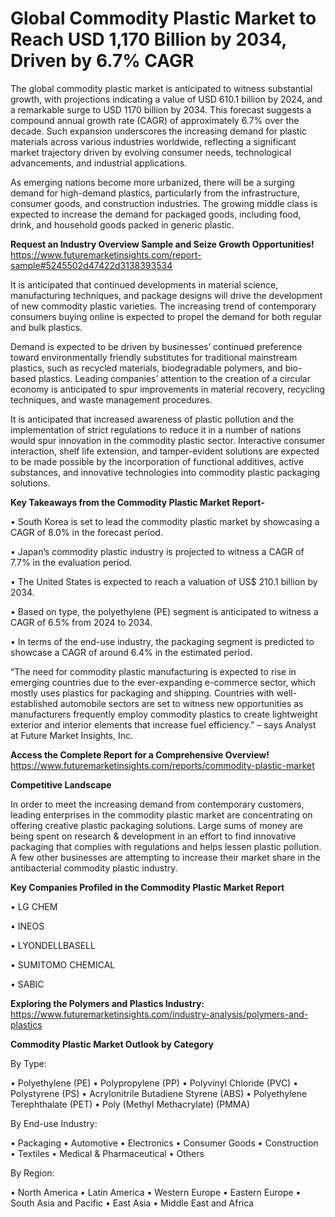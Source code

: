 # Global Commodity Plastic Market to Reach USD 1,170 Billion by 2034, Driven by 6.7% CAGR

The global commodity plastic market is anticipated to witness substantial growth, with projections indicating a value of USD 610.1 billion by 2024, and a remarkable surge to USD 1170 billion by 2034. This forecast suggests a compound annual growth rate (CAGR) of approximately 6.7% over the decade. Such expansion underscores the increasing demand for plastic materials across various industries worldwide, reflecting a significant market trajectory driven by evolving consumer needs, technological advancements, and industrial applications.

As emerging nations become more urbanized, there will be a surging demand for high-demand plastics, particularly from the infrastructure, consumer goods, and construction industries. The growing middle class is expected to increase the demand for packaged goods, including food, drink, and household goods packed in generic plastic.

**Request an Industry Overview Sample and Seize Growth Opportunities!** https://www.futuremarketinsights.com/report-sample#5245502d47422d3138393534

It is anticipated that continued developments in material science, manufacturing techniques, and package designs will drive the development of new commodity plastic varieties. The increasing trend of contemporary consumers buying online is expected to propel the demand for both regular and bulk plastics.

Demand is expected to be driven by businesses’ continued preference toward environmentally friendly substitutes for traditional mainstream plastics, such as recycled materials, biodegradable polymers, and bio-based plastics. Leading companies’ attention to the creation of a circular economy is anticipated to spur improvements in material recovery, recycling techniques, and waste management procedures.

It is anticipated that increased awareness of plastic pollution and the implementation of strict regulations to reduce it in a number of nations would spur innovation in the commodity plastic sector. Interactive consumer interaction, shelf life extension, and tamper-evident solutions are expected to be made possible by the incorporation of functional additives, active substances, and innovative technologies into commodity plastic packaging solutions.

**Key Takeaways from the Commodity Plastic Market Report-**

•	South Korea is set to lead the commodity plastic market by showcasing a CAGR of 8.0% in the forecast period.

•	Japan’s commodity plastic industry is projected to witness a CAGR of 7.7% in the evaluation period.

•	The United States is expected to reach a valuation of US$ 210.1 billion by 2034.

•	Based on type, the polyethylene (PE) segment is anticipated to witness a CAGR of 6.5% from 2024 to 2034.

•	In terms of the end-use industry, the packaging segment is predicted to showcase a CAGR of around 6.4% in the estimated period.

“The need for commodity plastic manufacturing is expected to rise in emerging countries due to the ever-expanding e-commerce sector, which mostly uses plastics for packaging and shipping. Countries with well-established automobile sectors are set to witness new opportunities as manufacturers frequently employ commodity plastics to create lightweight exterior and interior elements that increase fuel efficiency.” – says Analyst at Future Market Insights, Inc.

**Access the Complete Report for a Comprehensive Overview!** https://www.futuremarketinsights.com/reports/commodity-plastic-market

**Competitive Landscape**

In order to meet the increasing demand from contemporary customers, leading enterprises in the commodity plastic market are concentrating on offering creative plastic packaging solutions. Large sums of money are being spent on research & development in an effort to find innovative packaging that complies with regulations and helps lessen plastic pollution. A few other businesses are attempting to increase their market share in the antibacterial commodity plastic industry.

**Key Companies Profiled in the Commodity Plastic Market Report**

•	LG CHEM

•	INEOS

•	LYONDELLBASELL

•	SUMITOMO CHEMICAL

•	SABIC

**Exploring the Polymers and Plastics Industry:** https://www.futuremarketinsights.com/industry-analysis/polymers-and-plastics

**Commodity Plastic Market Outlook by Category**

By Type:

•	Polyethylene (PE)
•	Polypropylene (PP)
•	Polyvinyl Chloride (PVC)
•	Polystyrene (PS)
•	Acrylonitrile Butadiene Styrene (ABS)
•	Polyethylene Terephthalate (PET)
•	Poly (Methyl Methacrylate) (PMMA)

By End-use Industry:

•	Packaging
•	Automotive
•	Electronics
•	Consumer Goods
•	Construction
•	Textiles
•	Medical & Pharmaceutical
•	Others

By Region:

•	North America
•	Latin America
•	Western Europe
•	Eastern Europe
•	South Asia and Pacific
•	East Asia
•	Middle East and Africa

